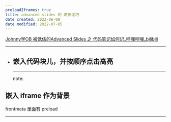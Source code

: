 ```yaml
---
preloadIframes: true  
title: advanced slides 的 奇技淫巧
date created: 2022-06-09
date modified: 2022-07-05
---
```


[Johnny学OB 被低估的Advanced Slides 之 代码笔记如何记_哔哩哔哩_bilibili](https://www.bilibili.com/video/BV1p44y1G7Do)

---
- ## 嵌入代码块儿，并按顺序点击高亮
  
  
  ---
  
  note:

## 嵌入 iframe 作为背景

frontmeta 里面有 preload

<!-- .slide: data-background-iframe='https://weread.qq.com' data-background-interactive -->

---

<!-- .slide: data-background-iframe='https://notion.so' data-background-interactive -->
